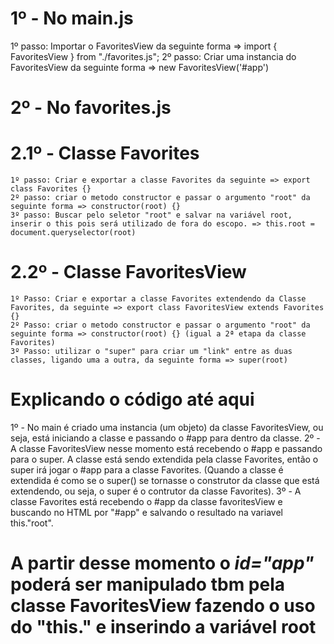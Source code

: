 # 1º - No main.js
  1º passo: Importar o FavoritesView da seguinte forma => import { FavoritesView } from "./favorites.js";
  2º passo: Criar uma instancia do FavoritesView da seguinte forma => new FavoritesView('#app')

# 2º - No favorites.js
  # 2.1º - Classe Favorites
    1º passo: Criar e exportar a classe Favorites da seguinte => export class Favorites {}
    2º passo: criar o metodo constructor e passar o argumento "root" da seguinte forma => constructor(root) {}
    3º passo: Buscar pelo seletor "root" e salvar na variável root, inserir o this pois será utilizado de fora do escopo. => this.root = document.queryselector(root)
  
  # 2.2º - Classe FavoritesView
    1º Passo: Criar e exportar a classe Favorites extendendo da Classe Favorites, da seguinte => export class FavoritesView extends Favorites {}
    2º Passo: criar o metodo constructor e passar o argumento "root" da seguinte forma => constructor(root) {} (igual a 2ª etapa da classe Favorites)
    3º Passo: utilizar o "super" para criar um "link" entre as duas classes, ligando uma a outra, da seguinte forma => super(root)

# Explicando o código até aqui
  1º - No main é criado uma instancia (um objeto) da classe FavoritesView, ou seja, está iniciando a classe e passando o #app para dentro da classe.
  2º - A classe FavoritesView nesse momento está recebendo o #app e passando para o super. A classe está sendo extendida pela classe Favorites, então o super irá jogar o #app para a classe Favorites. (Quando a classe é extendida é como se o super() se tornasse o construtor da classe que está extendendo, ou seja, o super é o contrutor da classe Favorites).
  3º - A classe Favorites está recebendo o #app da classe favoritesView e buscando no HTML por "#app" e salvando o resultado na variavel this."root".
  # A partir desse momento o *id="app"* poderá ser manipulado tbm pela classe FavoritesView fazendo o uso do "this." e inserindo a variável root
